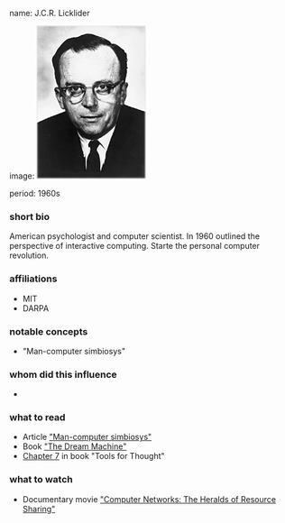 name: J.C.R. Licklider

image: ![J.C.R. Licklider](img/jcr-licklider.jpg)

period: 1960s

### short bio
American psychologist and computer scientist.
In 1960 outlined the perspective of interactive computing. 
Starte the personal computer revolution.

### affiliations
 - MIT
 - DARPA

### notable concepts
 - "Man-computer simbiosys"

### whom did this influence
 - 

### what to read
 - Article ["Man-computer simbiosys"](https://groups.csail.mit.edu/medg/people/psz/Licklider.html)
 - Book ["The Dream Machine"]()
 - [Chapter 7](http://www.rheingold.com/texts/tft/07.html#Chap07) in book "Tools for Thought"

### what to watch
 - Documentary movie ["Computer Networks: The Heralds of Resource Sharing"](https://www.youtube.com/watch?v=GjZ7ktIlSM0)